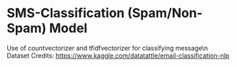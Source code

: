 # SMS-Classification (Spam/Non-Spam) Model
Use of countvectorizer and tfidfvectorizer for classifying message\n
Dataset Credits: https://www.kaggle.com/datatattle/email-classification-nlp
